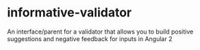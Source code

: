 # informative-validator
An interface/parent for a validator that allows you to build positive suggestions and negative feedback for inputs in Angular 2
